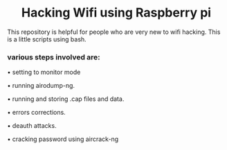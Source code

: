 <h1 align="center">Hacking Wifi using Raspberry pi</h1>
<p>This repository is helpful for people who are very new to wifi hacking. This is a little scripts using bash.</p>
<h3>
various steps involved are:</h3>
<p>  &#x2022;  setting to monitor mode</p>
<p>  &#x2022;  running airodump-ng.</p>
<p>  &#x2022;  running and storing .cap files and data.</p>
<p>  &#x2022;  errors corrections.</p>
<p>  &#x2022;  deauth attacks.</p>
<p>  &#x2022;  cracking password using aircrack-ng</p>

  
  
